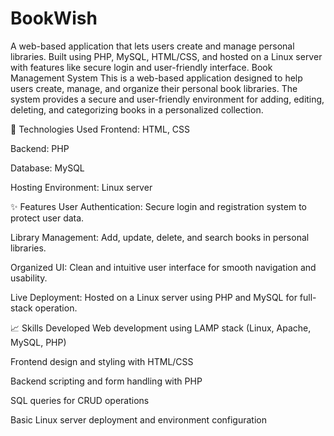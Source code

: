 # BookWish
A web-based application that lets users create and manage personal libraries. Built using PHP, MySQL, HTML/CSS, and hosted on a Linux server with features like secure login and user-friendly interface.
Book Management System
This is a web-based application designed to help users create, manage, and organize their personal book libraries. The system provides a secure and user-friendly environment for adding, editing, deleting, and categorizing books in a personalized collection.

🔧 Technologies Used
Frontend: HTML, CSS

Backend: PHP

Database: MySQL

Hosting Environment: Linux server

✨ Features
User Authentication: Secure login and registration system to protect user data.

Library Management: Add, update, delete, and search books in personal libraries.

Organized UI: Clean and intuitive user interface for smooth navigation and usability.

Live Deployment: Hosted on a Linux server using PHP and MySQL for full-stack operation.

📈 Skills Developed
Web development using LAMP stack (Linux, Apache, MySQL, PHP)

Frontend design and styling with HTML/CSS

Backend scripting and form handling with PHP

SQL queries for CRUD operations

Basic Linux server deployment and environment configuration
